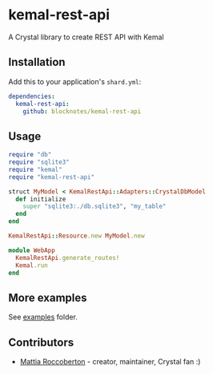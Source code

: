 # kemal-rest-api

A Crystal library to create REST API with Kemal

## Installation

Add this to your application's `shard.yml`:

```yaml
dependencies:
  kemal-rest-api:
    github: blocknotes/kemal-rest-api
```

## Usage

```ruby
require "db"
require "sqlite3"
require "kemal"
require "kemal-rest-api"

struct MyModel < KemalRestApi::Adapters::CrystalDbModel
  def initialize
    super "sqlite3:./db.sqlite3", "my_table"
  end
end

KemalRestApi::Resource.new MyModel.new

module WebApp
  KemalRestApi.generate_routes!
  Kemal.run
end
```

## More examples

See [examples](https://github.com/blocknotes/kemal-rest-api/tree/master/examples) folder.

## Contributors

- [Mattia Roccoberton](http://blocknot.es) - creator, maintainer, Crystal fan :)
